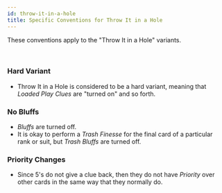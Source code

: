```yaml
---
id: throw-it-in-a-hole
title: Specific Conventions for Throw It in a Hole
---
```


These conventions apply to the "Throw It in a Hole" variants.

<br />

### Hard Variant

- Throw It in a Hole is considered to be a hard variant, meaning that *Loaded Play Clues* are "turned on" and so forth.

### No Bluffs

- *Bluffs* are turned off.
- It is okay to perform a *Trash Finesse* for the final card of a particular rank or suit, but *Trash Bluffs* are turned off.

### Priority Changes

- Since 5's do not give a clue back, then they do not have *Priority* over other cards in the same way that they normally do.
